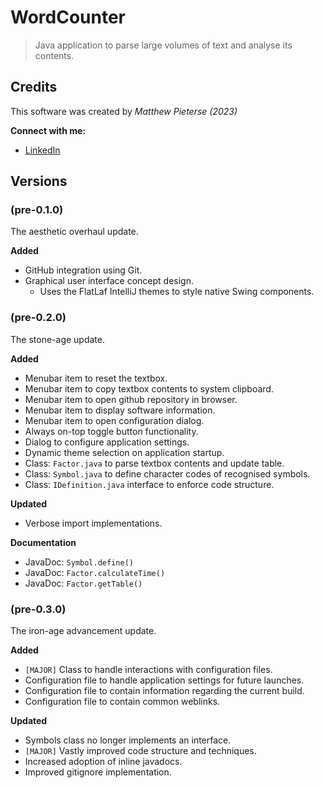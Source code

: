 # WordCounter

> Java application to parse large volumes of text and analyse its contents.

## Credits

This software was created by *Matthew Pieterse (2023)*

**Connect with me:**

- [LinkedIn](https://www.linkedin.com/in/matthew-pieterse-183705254/)

## Versions

### (pre-0.1.0)

The aesthetic overhaul update.

**Added**

- GitHub integration using Git.
- Graphical user interface concept design.
    - Uses the FlatLaf IntelliJ themes to style native Swing components.

### (pre-0.2.0)

The stone-age update.

**Added**

- Menubar item to reset the textbox.
- Menubar item to copy textbox contents to system clipboard.
- Menubar item to open github repository in browser.
- Menubar item to display software information.
- Menubar item to open configuration dialog.
- Always on-top toggle button functionality.
- Dialog to configure application settings.
- Dynamic theme selection on application startup.
- Class: `Factor.java` to parse textbox contents and update table.
- Class: `Symbol.java` to define character codes of recognised symbols.
- Class: `IDefinition.java` interface to enforce code structure.

**Updated**

- Verbose import implementations.

**Documentation**

- JavaDoc: `Symbol.define()`
- JavaDoc: `Factor.calculateTime()`
- JavaDoc: `Factor.getTable()`

### (pre-0.3.0)

The iron-age advancement update.

**Added**

- `[MAJOR]` Class to handle interactions with configuration files.
- Configuration file to handle application settings for future launches.
- Configuration file to contain information regarding the current build.
- Configuration file to contain common weblinks.

**Updated**

- Symbols class no longer implements an interface.
- `[MAJOR]` Vastly improved code structure and techniques.
- Increased adoption of inline javadocs.
- Improved gitignore implementation.